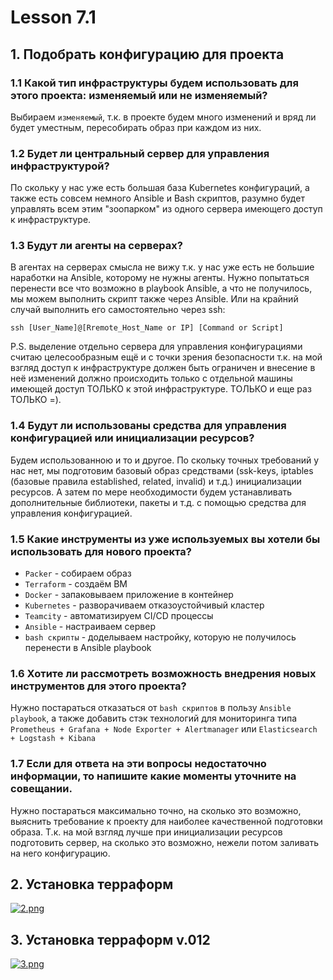 # Lesson 7.1

## 1. Подобрать конфигурацию для проекта
### 1.1 Какой тип инфраструктуры будем использовать для этого проекта: изменяемый или не изменяемый?
Выбираем `изменяемый`, т.к. в проекте будем много изменений и вряд ли будет уместным, пересобирать образ при каждом из них.
### 1.2 Будет ли центральный сервер для управления инфраструктурой?
По скольку у нас уже есть большая база Kubernetes конфигураций, а также есть совсем немного Ansible и Bash скриптов, разумно будет управлять всем этим "зоопарком" из одного сервера имеющего доступ к инфраструктуре.
### 1.3 Будут ли агенты на серверах?
В агентах на серверах смысла не вижу т.к. у нас уже есть не большие наработки на Ansible, которому не нужны агенты. Нужно попытаться перенести все что возможно в playbook Ansible, а что не получилось, мы можем выполнить скрипт также через Ansible. Или на крайний случай выполнить его самостоятельно через ssh: 
```shell
ssh [User_Name]@[Rremote_Host_Name or IP] [Command or Script]
```
P.S. выделение отдельно сервера для управления конфигурациями считаю целесообразным ещё и с точки зрения безопасности т.к. на мой взгляд доступ к инфраструктуре должен быть ограничен и внесение в неё изменений должно происходить только с отдельной машины имеющей доступ ТОЛЬКО к этой инфраструктуре. ТОЛЬКО и еще раз ТОЛЬКО =).
### 1.4 Будут ли использованы средства для управления конфигурацией или инициализации ресурсов?
Будем использованною и то и другое. По скольку точных требований у нас нет, мы подготовим базовый образ средствами (ssk-keys, iptables (базовые правила established, related, invalid) и т.д.) инициализации ресурсов. А затем по мере необходимости будем устанавливать дополнительные библиотеки, пакеты и т.д. с помощью средства для управления конфигурацией.
### 1.5 Какие инструменты из уже используемых вы хотели бы использовать для нового проекта?
* `Packer` - собираем образ
* `Terraform` - создаём ВМ
* `Docker` - запаковываем приложение в контейнер
* `Kubernetes` - разворачиваем отказоустойчивый кластер
* `Teamcity` - автоматизируем CI/CD процессы
* `Ansible` - настраиваем сервер
* `bash скрипты` - доделываем настройку, которую не получилось перенести в Ansible playbook
### 1.6 Хотите ли рассмотреть возможность внедрения новых инструментов для этого проекта?
Нужно постараться отказаться от `bash скриптов` в пользу `Ansible playbook`, а также добавить стэк технологий для мониторинга типа `Prometheus + Grafana + Node Exporter + Alertmanager` или `Elasticsearch + Logstash + Kibana`
### 1.7 Если для ответа на эти вопросы недостаточно информации, то напишите какие моменты уточните на совещании.
Нужно постараться максимально точно, на сколько это возможно, выяснить требование к проекту для наиболее качественной подготовки образа. Т.к. на мой взгляд лучше при инициализации ресурсов подготовить сервер, на сколько это возможно, нежели потом заливать на него конфигурацию.

## 2. Установка терраформ
[![2.png](https://i.postimg.cc/vTKhpvMS/2.png)](https://postimg.cc/N21RXmK1)

## 3. Установка терраформ  v.012
[![3.png](https://i.postimg.cc/wvpDRGTp/3.png)](https://postimg.cc/4KWYrw9L)